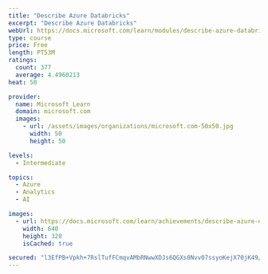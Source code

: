 ```yaml
---
title: "Describe Azure Databricks"
excerpt: "Describe Azure Databricks"
webUrl: https://docs.microsoft.com/learn/modules/describe-azure-databricks/
type: course
price: Free
length: PT53M
ratings:
  count: 377
  average: 4.4960213
heat: 50

provider:
  name: Microsoft Learn
  domain: microsoft.com
  images:
    - url: /assets/images/organizations/microsoft.com-50x50.jpg
      width: 50
      height: 50

levels:
  - Intermediate

topics:
  - Azure
  - Analytics
  - AI

images:
  - url: https://docs.microsoft.com/learn/achievements/describe-azure-databricks-social.png
    width: 640
    height: 320
    isCached: true

secured: "l3EfPB+Vpkh+7RslTufFCmqvAMbRNwwXDJs6QGXs0Nvv07ssyoKejX70jK49/IkBRkOXW23dtNrBZD94M/P3Qy8QzLo78Fzp8OppufovLLOBQZpDGyQeFzM/K92knzRwsD/vxJFG3L7ldaPc3NAxiTye3c+vKf8ef/s4s77xhMvaAk5BrjFnl5Ph84hkdYRdHTVMyH0XyNl9tSpHMOfdSEnU7hhHYxbaMTxOMWX47ZvjakTnq1GLIzv/wg/DW5YU+oGMvo9yNEXnpTBXYZTXHOL9ZXPyS+oSpffPeFjcWGI001VFKhYD/Zj3cdkg9172kpcX1QxsTJLUWiczgR4N58kMLHAoYgfj2smK3QhX3sCamR9WyxQ9LP6nSc6069ALrg5bnadcf4JAV/7VORNRlmHK/SdQa61tukT2Apcie+k=;6n0Y1kzgilv3VCYeZc3a2w=="
---
```


